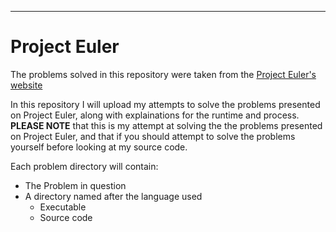 **************
# Project Euler
The problems solved in this repository were taken from the [Project Euler's website](https://projecteuler.net)

In this repository I will upload my attempts to solve the problems presented on Project Euler, along with explainations for the runtime and process. **PLEASE NOTE** that this is my attempt at solving the the problems presented on Project Euler, and that if you should attempt to solve the problems yourself before looking at my source code. 

Each problem directory will contain:
- The Problem in question
- A directory named after the language used
  - Executable
  - Source code

